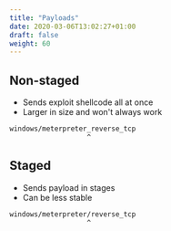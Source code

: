 ```yaml
---
title: "Payloads"
date: 2020-03-06T13:02:27+01:00
draft: false
weight: 60
---
```


## Non-staged

- Sends exploit shellcode all at once  
- Larger in size and won't always work

```bash
windows/meterpreter_reverse_tcp
                   ^
```

## Staged

- Sends payload in stages  
- Can be less stable

```bash
windows/meterpreter/reverse_tcp
                   ^
```
